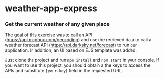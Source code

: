 # weather-app-express

### Get the current weather of any given place

The goal of this exercise was to call an API (https://api.mapbox.com/geocoding) and use the retrieved data to call 
a weather forecast API (https://api.darksky.net/forecast) to run our application. In addition, an UI based on EJS template 
was added. 

Just clone the project and run
`npm install`
and
`npm start`
in your console. If you want to use this project, you should obtain a the keys to access the APIs and substitute `[your-key]` field in the requested URL.
